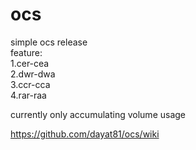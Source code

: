 # ocs
simple ocs release<br>
feature:<br>
1.cer-cea<br>
2.dwr-dwa<br>
3.ccr-cca<br>
4.rar-raa<br>

currently only accumulating volume usage <br>

https://github.com/dayat81/ocs/wiki
